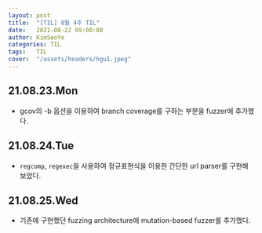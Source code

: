 ```yaml
---
layout: post
title:  "[TIL] 8월 4주 TIL"
date:   2021-08-22 09:00:00
author: KimSeoYe
categories: TIL
tags:   TIL
cover:  "/assets/headers/hgu1.jpeg"
---
```


## 21.08.23.Mon
- gcov의 -b 옵션을 이용하여 branch coverage를 구하는 부분을 fuzzer에 추가했다.

## 21.08.24.Tue
- `regcomp`, `regexec`을 사용하여 정규표현식을 이용한 간단한 url parser를 구현해 보았다.

## 21.08.25.Wed
- 기존에 구현했던 fuzzing architecture에 mutation-based fuzzer를 추가했다.